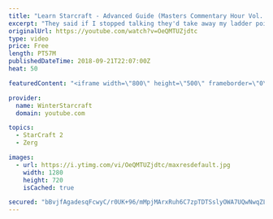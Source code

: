 ```yaml
---
title: "Learn Starcraft - Advanced Guide (Masters Commentary Hour Vol. 1)"
excerpt: "They said if I stopped talking they'd take away my ladder points. Next one I upload will have more terran/toss blame RNGesus."
originalUrl: https://youtube.com/watch?v=OeQMTUZjdtc
type: video
price: Free
length: PT57M
publishedDateTime: 2018-09-21T22:07:00Z
heat: 50

featuredContent: "<iframe width=\"800\" height=\"500\" frameborder=\"0\" src=\"https://www.youtube.com/embed/OeQMTUZjdtc\" allow=\"accelerometer; autoplay; encrypted-media; gyroscope; picture-in-picture\" allowfullscreen></iframe>"

provider:
  name: WinterStarcraft
  domain: youtube.com

topics:
  - StarCraft 2
  - Zerg

images:
  - url: https://i.ytimg.com/vi/OeQMTUZjdtc/maxresdefault.jpg
    width: 1280
    height: 720
    isCached: true

secured: "bBvjfAgadesqFcwyC/r0UK+96/mMpjMArxRuh6C7zpTDTSslyOWA7UQwNwqZLwVcvYXy7foabIsnwqsOkjh00oeGi3PRQ1m+rwRN9dtLBbMT+FifjHZ6+xgMBkjCqUvEzQdElMD0hEcgA0T+TJyl/TJcI4YwvYXR66p6xw49v9QWp0UOYBKX/4/xumaSH5s2rWvxhGUcFnN+u0jOcHlLfQ2UpG3fGpqXq1/OnRff1vtY/N/HmzeqawjQOlUqX+1bI8APxMvh7is2WTSrqom2TVYIb5GqaT0DXHbDFJJvoDZi/Pn+TKWC4vsrsF35O/aqtC55vxxKuuMUAOkaBcpcsk+Aaan4myR51Wv3ZNSilibdlg2Ki0Mn9zRmZdKj1f//IsuWQfpRVGC6pW9VmQ37y4ene2HuWUzyUW91nnhOOFw=;ZN+HNUpeeTq2YhsRh0OsAg=="
---
```


